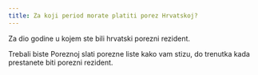 ```yaml
---
title: Za koji period morate platiti porez Hrvatskoj?
---
```


Za dio godine u kojem ste bili hrvatski porezni rezident.

Trebali biste Poreznoj slati porezne liste kako vam stizu, do trenutka kada prestanete biti porezni rezident.
